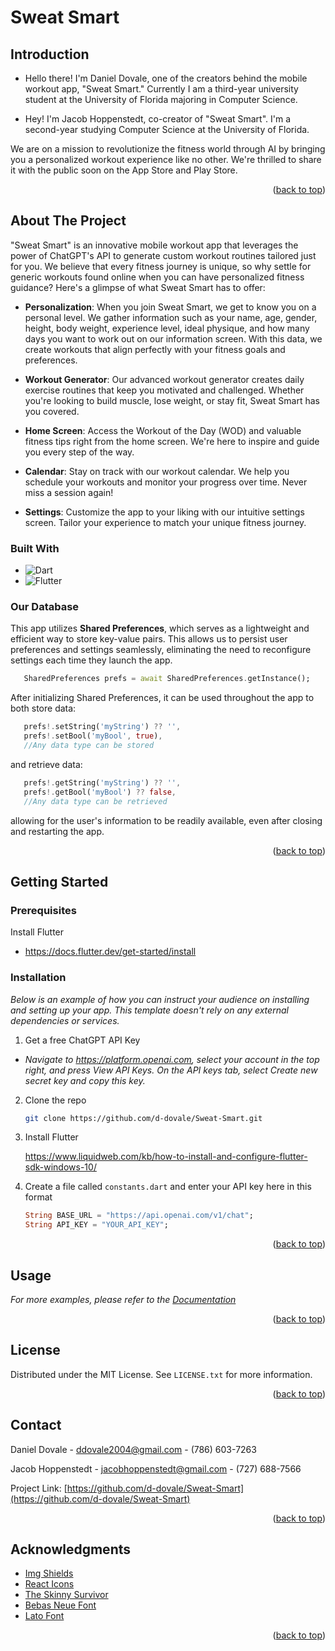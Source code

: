 <!-- ABOUT THE PROJECT -->
# Sweat Smart

## Introduction

* Hello there! I'm Daniel Dovale, one of the creators behind the mobile workout app, "Sweat Smart." Currently I am a third-year university student at the University of Florida majoring in Computer Science.

* Hey! I'm Jacob Hoppenstedt, co-creator of "Sweat Smart". I'm a second-year studying Computer Science at the University of Florida. 

We are on a mission to revolutionize the fitness world through AI by bringing you a personalized workout experience like no other. We're thrilled to share it with the public soon on the App Store and Play Store.

<p align="right">(<a href="#readme-top">back to top</a>)</p>

## About The Project

"Sweat Smart" is an innovative mobile workout app that leverages the power of ChatGPT's API to generate custom workout routines tailored just for you. We believe that every fitness journey is unique, so why settle for generic workouts found online when you can have personalized fitness guidance? Here's a glimpse of what Sweat Smart has to offer:

* **Personalization**: When you join Sweat Smart, we get to know you on a personal level. We gather information such as your name, age, gender, height, body weight, experience level, ideal physique, and how many days you want to work out on our information screen. With this data, we create workouts that align perfectly with your fitness goals and preferences.

* **Workout Generator**: Our advanced workout generator creates daily exercise routines that keep you motivated and challenged. Whether you're looking to build muscle, lose weight, or stay fit, Sweat Smart has you covered.

* **Home Screen**: Access the Workout of the Day (WOD) and valuable fitness tips right from the home screen. We're here to inspire and guide you every step of the way.

* **Calendar**: Stay on track with our workout calendar. We help you schedule your workouts and monitor your progress over time. Never miss a session again!

* **Settings**: Customize the app to your liking with our intuitive settings screen. Tailor your experience to match your unique fitness journey.



### Built With

* ![Dart]
* ![Flutter]

### Our Database

This app utilizes **Shared Preferences**, which serves as a lightweight and efficient way to store key-value pairs. This allows us to persist user preferences and settings seamlessly, eliminating the need to reconfigure settings each time they launch the app. 

```dart
   SharedPreferences prefs = await SharedPreferences.getInstance();
   ```
After initializing Shared Preferences, it can be used throughout the app to both store data:
```dart
   prefs!.setString('myString') ?? '',
   prefs!.setBool('myBool', true),
   //Any data type can be stored
   ```
and retrieve data:
```dart
   prefs!.getString('myString') ?? '',
   prefs!.getBool('myBool') ?? false,
   //Any data type can be retrieved
   ```
allowing for the user's information to be readily available, even after closing and restarting the app.
<p align="right">(<a href="#readme-top">back to top</a>)</p>

<!-- GETTING STARTED -->
## Getting Started


### Prerequisites

Install Flutter

* https://docs.flutter.dev/get-started/install

### Installation

_Below is an example of how you can instruct your audience on installing and setting up your app. This template doesn't rely on any external dependencies or services._

1. Get a free ChatGPT API Key
* _Navigate to https://platform.openai.com, select your account in the top right, and press View API Keys. On the API keys tab, select Create new secret key and copy this key._
2. Clone the repo
   ```sh
   git clone https://github.com/d-dovale/Sweat-Smart.git
   ```
3. Install Flutter
   
   https://www.liquidweb.com/kb/how-to-install-and-configure-flutter-sdk-windows-10/

4. Create a file called `constants.dart` and enter your API key here in this format
   ```dart
   String BASE_URL = "https://api.openai.com/v1/chat";
   String API_KEY = "YOUR_API_KEY";
   ```

<p align="right">(<a href="#readme-top">back to top</a>)</p>



<!-- USAGE EXAMPLES -->
## Usage





_For more examples, please refer to the [Documentation](https://example.com)_

<p align="right">(<a href="#readme-top">back to top</a>)</p>

<!-- LICENSE -->
## License

Distributed under the MIT License. See `LICENSE.txt` for more information.

<p align="right">(<a href="#readme-top">back to top</a>)</p>



<!-- CONTACT -->
## Contact

Daniel Dovale - ddovale2004@gmail.com - (786) 603-7263

Jacob Hoppenstedt - jacobhoppenstedt@gmail.com - (727) 688-7566

Project Link: [https://github.com/d-dovale/Sweat-Smart](https://github.com/d-dovale/Sweat-Smart)

<p align="right">(<a href="#readme-top">back to top</a>)</p>

<!-- ACKNOWLEDGMENTS -->
## Acknowledgments

* [Img Shields](https://shields.io)
* [React Icons](https://react-icons.github.io/react-icons/search)
* [The Skinny Survivor](https://www.instagram.com/theskinnysurvivor/)
* [Bebas Neue Font](https://fonts.google.com/specimen/Bebas+Neue)
* [Lato Font](https://fonts.google.com/specimen/Lato)

<p align="right">(<a href="#readme-top">back to top</a>)</p>



<!-- MARKDOWN LINKS & IMAGES -->
<!-- https://www.markdownguide.org/basic-syntax/#reference-style-links -->
[contributors-shield]: https://img.shields.io/github/contributors/othneildrew/Best-README-Template.svg?style=for-the-badge
[contributors-url]: https://github.com/othneildrew/Best-README-Template/graphs/contributors
[forks-shield]: https://img.shields.io/github/forks/othneildrew/Best-README-Template.svg?style=for-the-badge
[forks-url]: https://github.com/othneildrew/Best-README-Template/network/members
[stars-shield]: https://img.shields.io/github/stars/othneildrew/Best-README-Template.svg?style=for-the-badge
[stars-url]: https://github.com/othneildrew/Best-README-Template/stargazers
[issues-shield]: https://img.shields.io/github/issues/othneildrew/Best-README-Template.svg?style=for-the-badge
[issues-url]: https://github.com/othneildrew/Best-README-Template/issues
[license-shield]: https://img.shields.io/github/license/othneildrew/Best-README-Template.svg?style=for-the-badge
[license-url]: https://github.com/othneildrew/Best-README-Template/blob/master/LICENSE.txt
[linkedin-shield]: https://img.shields.io/badge/-LinkedIn-black.svg?style=for-the-badge&logo=linkedin&colorB=555
[linkedin-url]: https://linkedin.com/in/othneildrew
[product-screenshot]: images/screenshot.png

[Dart]: https://img.shields.io/badge/Dart-B74093?style=for-the-badge&logo=dart&logoColor=white
[Flutter]: https://img.shields.io/badge/Flutter-0000FF?style=for-the-badge&logo=flutter&logoColor=white
[Pic]: https://prnt.sc/bwrutkYt-VzM
